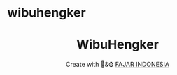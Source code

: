 # wibuhengker
<h1 align="center">
  WibuHengker
</h1>
</div>
<p align="center">
  Create with 🍮&⌚ <a href="https://www.facebook.com/NFSMWID">FAJAR INDONESIA</a>
</p>
<p align="center">
 


